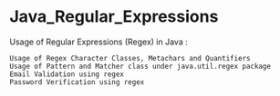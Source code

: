 # Java_Regular_Expressions
Usage of Regular Expressions (Regex) in Java : 

    Usage of Regex Character Classes, Metachars and Quantifiers
    Usage of Pattern and Matcher class under java.util.regex package
    Email Validation using regex
    Password Verification using regex
